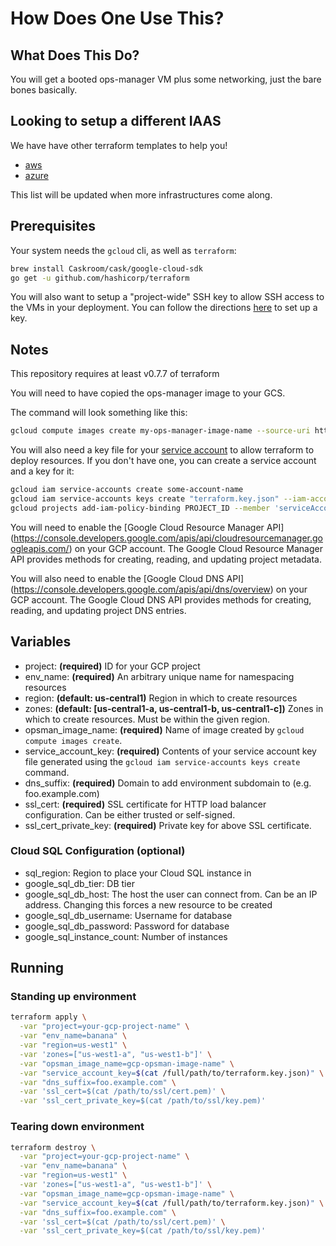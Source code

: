 # How Does One Use This?

## What Does This Do?

You will get a booted ops-manager VM plus some networking, just the bare bones basically.

## Looking to setup a different IAAS

We have have other terraform templates to help you!

- [aws](https://github.com/pivotal-cf/terraforming-aws)
- [azure](https://github.com/pivotal-cf/terraforming-azure)

This list will be updated when more infrastructures come along.

## Prerequisites

Your system needs the `gcloud` cli, as well as `terraform`:

```bash
brew install Caskroom/cask/google-cloud-sdk
go get -u github.com/hashicorp/terraform
```

You will also want to setup a "project-wide" SSH key to allow SSH access to the VMs in your deployment.
You can follow the directions [here](https://cloud.google.com/compute/docs/instances/adding-removing-ssh-keys#sshkeys) to set up a key.

## Notes

This repository requires at least v0.7.7 of terraform

You will need to have copied the ops-manager image to your GCS.

The command will look something like this:

```bash
gcloud compute images create my-ops-manager-image-name --source-uri https://remote.location.of.ops-manager
```

You will also need a key file for your [service account](https://cloud.google.com/iam/docs/service-accounts) to allow terraform to deploy resources. If you don't have one, you can create a service account and a key for it:

```bash
gcloud iam service-accounts create some-account-name
gcloud iam service-accounts keys create "terraform.key.json" --iam-account "some-account-name@yourproject.iam.gserviceaccount.com"
gcloud projects add-iam-policy-binding PROJECT_ID --member 'serviceAccount:some-account-name@PROJECT_ID.iam.gserviceaccount.com' --role 'roles/editor'
```

You will need to enable the [Google Cloud Resource Manager API] (https://console.developers.google.com/apis/api/cloudresourcemanager.googleapis.com/) on your GCP account.  The Google Cloud Resource Manager API provides methods for creating, reading, and updating project metadata.

You will also need to enable the [Google Cloud DNS API] (https://console.developers.google.com/apis/api/dns/overview) on your GCP account.  The Google Cloud DNS API provides methods for creating, reading, and updating project DNS entries.

## Variables

- project: **(required)** ID for your GCP project
- env_name: **(required)** An arbitrary unique name for namespacing resources
- region: **(default: us-central1)** Region in which to create resources
- zones: **(default: [us-central1-a, us-central1-b, us-central1-c])** Zones in which to create resources. Must be within the given region.
- opsman_image_name: **(required)** Name of image created by `gcloud compute images create`.
- service_account_key: **(required)** Contents of your service account key file generated using the `gcloud iam service-accounts keys create` command.
- dns_suffix: **(required)** Domain to add environment subdomain to (e.g. foo.example.com)
- ssl_cert: **(required)** SSL certificate for HTTP load balancer configuration. Can be either trusted or self-signed.
- ssl_cert_private_key:  **(required)** Private key for above SSL certificate.

### Cloud SQL Configuration (optional)

- sql_region: Region to place your Cloud SQL instance in
- google_sql_db_tier: DB tier
- google_sql_db_host: The host the user can connect from. Can be an IP address. Changing this forces a new resource to be created 
- google_sql_db_username: Username for database
- google_sql_db_password: Password for database
- google_sql_instance_count: Number of instances


## Running

### Standing up environment

```bash
terraform apply \
  -var "project=your-gcp-project-name" \
  -var "env_name=banana" \
  -var "region=us-west1" \
  -var 'zones=["us-west1-a", "us-west1-b"]' \
  -var "opsman_image_name=gcp-opsman-image-name" \
  -var "service_account_key=$(cat /full/path/to/terraform.key.json)" \
  -var "dns_suffix=foo.example.com" \
  -var 'ssl_cert=$(cat /path/to/ssl/cert.pem)' \
  -var 'ssl_cert_private_key=$(cat /path/to/ssl/key.pem)'
```

### Tearing down environment

```bash
terraform destroy \
  -var "project=your-gcp-project-name" \
  -var "env_name=banana" \
  -var "region=us-west1" \
  -var 'zones=["us-west1-a", "us-west1-b"]' \
  -var "opsman_image_name=gcp-opsman-image-name" \
  -var "service_account_key=$(cat /full/path/to/terraform.key.json)" \
  -var "dns_suffix=foo.example.com" \
  -var 'ssl_cert=$(cat /path/to/ssl/cert.pem)' \
  -var 'ssl_cert_private_key=$(cat /path/to/ssl/key.pem)'
```
